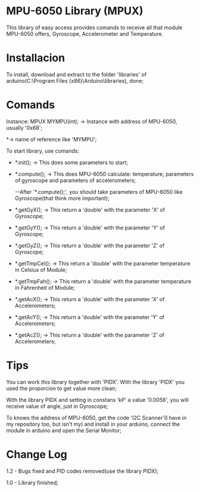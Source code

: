 # MPU-6050 Library (MPUX)

This library of easy access provides comands to receive all that module MPU-6050 offers, Gyroscope, Accelerometer and Temperature.


# Installacion

To install, download and extract to the folder 'libraries' of arduino(C:\Program Files (x86)\Arduino\libraries\), done; 

# Comands

Instance: MPUX MYMPU(int); -> Instance with address of MPU-6050, usually '0x68';

*-> name of reference like 'MYMPU';

To start library, use comands: 

* *.init(); -> This does some parameters to start;  
* *.compute(); -> This does MPU-6050 calculate: temperature, parameters of gyroscope and parameters of accelerometers;

	--After '*.compute();', you should take parameters of MPU-6050 like Gyroscope(that think more important);
	
* *.getGyX(); -> This return a 'double' with the parameter 'X' of Gyroscope;
* *.getGyY(); -> This return a 'double' with the parameter 'Y' of Gyroscope;
* *.getGyZ(); -> This return a 'double' with the parameter 'Z' of Gyroscope;

* *.getTmpCel(); -> This return a 'double' with the parameter temperature in Celsius of Module;
* *.getTmpFah(); -> This return a 'double' with the parameter temperature in Fahrenheit of Module;

* *.getAcX(); -> This return a 'double' with the parameter 'X' of Accelerometers;
* *.getAcY(); -> This return a 'double' with the parameter 'Y' of Accelerometers;
* *.getAcZ(); -> This return a 'double' with the parameter 'Z' of Accelerometers;

# Tips

You can work this library together with 'PIDX'. With the library 'PIDX' you used the proporcion to get value more clean;

With the library PIDX and setting in constans 'kP' a value '0.0056', you will receive value of angle, just in Gyroscope;

To knows the address of MPU-6050, get the code 'I2C Scanner'(I have in my repository too, but isn't my) and install in your arduino, 
connect the module in arduino and open the Serial Monitor;
 

# Change Log

1.2 - Bugs fixed and PID codes removed(use the library PIDX);

1.0 - Library finished;

